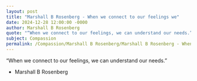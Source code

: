 ```yaml
---
layout: post
title: "Marshall B Rosenberg - When we connect to our feelings we"
date: 2024-12-28 12:00:00 -0000
author: Marshall B Rosenberg
quote: "“When we connect to our feelings, we can understand our needs.”"
subject: Compassion
permalink: /Compassion/Marshall B Rosenberg/Marshall B Rosenberg - When we connect to our feelings we
---
```


“When we connect to our feelings, we can understand our needs.”

- Marshall B Rosenberg
